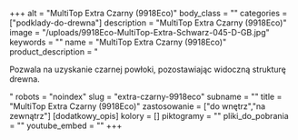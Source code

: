 +++
alt = "MultiTop Extra Czarny (9918Eco)"
body_class = ""
categories = ["podklady-do-drewna"]
description = "MultiTop Extra Czarny (9918Eco)"
image = "/uploads/9918Eco-MultiTop-Extra-Schwarz-045-D-GB.jpg"
keywords = ""
name = "MultiTop Extra Czarny (9918Eco)"
product_description = "<p>Pozwala na uzyskanie czarnej powłoki, pozostawiając widoczną strukturę drewna.</p>"
robots = "noindex"
slug = "extra-czarny-9918eco"
subname = ""
title = "MultiTop Extra Czarny (9918Eco)"
zastosowanie = ["do wnętrz","na zewnątrz"]
[dodatkowy_opis]
kolory = []
piktogramy = ""
pliki_do_pobrania = ""
youtube_embed = ""
+++
